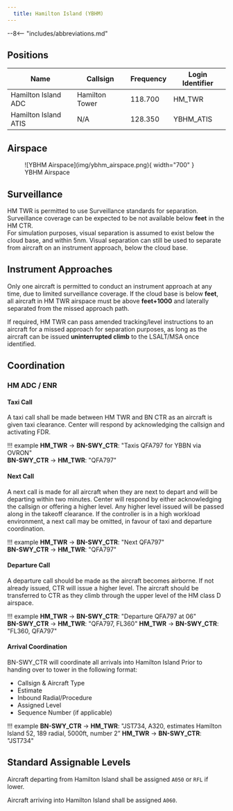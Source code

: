 ```yaml
---
  title: Hamilton Island (YBHM)
---
```


--8<-- "includes/abbreviations.md"

## Positions

| Name | Callsign | Frequency | Login Identifier |
| ---- | -------- | --------- | ---------------- |
| Hamilton Island ADC | Hamilton Tower | 118.700 | HM_TWR |
| Hamilton Island ATIS | N/A | 128.350 | YBHM_ATIS |

## Airspace

<figure markdown>
![YBHM Airspace](img/ybhm_airspace.png){ width="700" }
  <figcaption>YBHM Airspace</figcaption>
</figure>

## Surveillance
HM TWR is permitted to use Surveillance standards for separation. Surveillance coverage can be expected to be not available below **feet** in the HM CTR.  
For simulation purposes, visual separation is assumed to exist below the cloud base, and within 5nm. Visual separation can still be used to separate from aircraft on an instrument approach, below the cloud base.
## Instrument Approaches
Only one aircraft is permitted to conduct an instrument approach at any time, due to limited surveillance coverage. If the cloud base is below **feet**, all aircraft in HM TWR airspace must be above **feet+1000** and laterally separated from the missed approach path.  

If required, HM TWR can pass amended tracking/level instructions to an aircraft for a missed approach for separation purposes, as long as the aircraft can be issued **uninterrupted climb** to the LSALT/MSA once identified.
## Coordination
### HM ADC / ENR

#### Taxi Call
A taxi call shall be made between HM TWR and BN CTR as an aircraft is given taxi clearance. Center will respond by acknowledging the callsign and activating FDR.

!!! example
    **HM_TWR** -> **BN-SWY_CTR**: "Taxis QFA797 for YBBN via OVRON"  
    **BN-SWY_CTR** -> **HM_TWR**: "QFA797"  

#### Next Call
A next call is made for all aircraft when they are next to depart and will be departing within two minutes. Center will respond by either acknowledging the callsign or offering a higher level. Any higher level issued will be passed along in the takeoff clearance. If the controller is in a high workload environment, a next call may be omitted, in favour of taxi and departure coordination.

!!! example
    **HM_TWR** -> **BN-SWY_CTR**: "Next QFA797"  
    **BN-SWY_CTR** -> **HM_TWR**: "QFA797"    

#### Departure Call
A departure call should be made as the aircraft becomes airborne. If not already issued, CTR will issue a higher level. The aircraft should be transferred to CTR as they climb through the upper level of the HM class D airspace.

!!! example
    **HM_TWR** -> **BN-SWY_CTR**: "Departure QFA797 at 06"  
    **BN-SWY_CTR** -> **HM_TWR**: "QFA797, FL360"
    **HM_TWR** -> **BN-SWY_CTR**: "FL360, QFA797" 
#### Arrival Coordination
BN-SWY_CTR will coordinate all arrivals into Hamilton Island Prior to handing over to tower in the following format:

- Callsign & Aircraft Type
- Estimate
- Inbound Radial/Procedure
- Assigned Level
- Sequence Number (if applicable)

!!! example
    **BN-SWY_CTR** -> **HM_TWR**: "JST734, A320, estimates Hamilton Island 52, 189 radial, 5000ft, number 2”
    **HM_TWR** -> **BN-SWY_CTR**: "JST734"

## Standard Assignable Levels

Aircraft departing from Hamilton Island shall be assigned `A050` or `RFL` if lower.

Aircraft arriving into Hamilton Island shall be assigned `A060`.